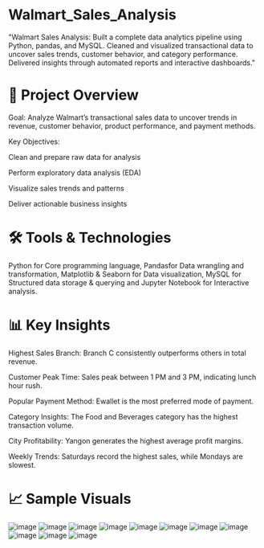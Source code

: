 # Walmart_Sales_Analysis
"Walmart Sales Analysis: Built a complete data analytics pipeline using Python, pandas, and MySQL. Cleaned and visualized transactional data to uncover sales trends, customer behavior, and category performance. Delivered insights through automated reports and interactive dashboards."

# 📌 Project Overview
Goal:
Analyze Walmart’s transactional sales data to uncover trends in revenue, customer behavior, product performance, and payment methods.

Key Objectives:

Clean and prepare raw data for analysis

Perform exploratory data analysis (EDA)

Visualize sales trends and patterns

Deliver actionable business insights

# 🛠️ Tools & Technologies
Python for Core programming language, Pandasfor Data wrangling and transformation, Matplotlib & Seaborn for	Data visualization, MySQL	for Structured data storage & querying and Jupyter Notebook	for Interactive analysis.

# 📊 Key Insights
Highest Sales Branch: Branch C consistently outperforms others in total revenue.

Customer Peak Time: Sales peak between 1 PM and 3 PM, indicating lunch hour rush.

Popular Payment Method: Ewallet is the most preferred mode of payment.

Category Insights: The Food and Beverages category has the highest transaction volume.

City Profitability: Yangon generates the highest average profit margins.

Weekly Trends: Saturdays record the highest sales, while Mondays are slowest.

# 📈 Sample Visuals
![image](https://github.com/user-attachments/assets/21b7076d-a6da-4878-978f-ee1ab0975d7c)
![image](https://github.com/user-attachments/assets/54cb9033-3bba-47c7-9ee6-e77bdf902713)
![image](https://github.com/user-attachments/assets/e7be0faa-933d-4897-8fcc-2537d55841ce)
![image](https://github.com/user-attachments/assets/73202dda-690d-43e7-aa7f-4247bc273c47)
![image](https://github.com/user-attachments/assets/7a9ec726-8f48-49ac-9e53-4b77c8b49143)
![image](https://github.com/user-attachments/assets/926f7752-3865-4936-ab0d-ee46e4a36bb6)
![image](https://github.com/user-attachments/assets/876ec010-2981-481a-97db-42f7bea6e3c0)
![image](https://github.com/user-attachments/assets/35308fc3-6dc0-4e15-891e-3ca164cb379c)
![image](https://github.com/user-attachments/assets/099c3a62-cdee-4f68-90d6-92ebe504f7d9)
![image](https://github.com/user-attachments/assets/83416e03-5c2d-4726-88ce-b81b70ac3080)
![image](https://github.com/user-attachments/assets/21cd642c-1cff-4367-a67c-8fc7dbab1bc1)
